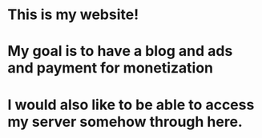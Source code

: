 # This is my website!
# My goal is to have a blog and ads and payment for monetization
# I would also like to be able to access my server somehow through here.
